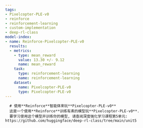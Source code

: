```yaml
---
tags:
- Pixelcopter-PLE-v0
- reinforce
- reinforcement-learning
- custom-implementation
- deep-rl-class
model-index:
- name: Reinforce-Pixelcopter-PLE-v0
  results:
  - metrics:
    - type: mean_reward
      value: 13.30 +/- 9.12
      name: mean_reward
    task:
      type: reinforcement-learning
      name: reinforcement-learning
    dataset:
      name: Pixelcopter-PLE-v0
      type: Pixelcopter-PLE-v0
---
```


      # 使用**Reinforce**智能体来玩**Pixelcopter-PLE-v0**
      这是一个使用**Reinforce**训练有素的模型玩**Pixelcopter-PLE-v0**.
      要学习使用这个模型并训练你的模型, 请查阅深度强化学习课程第5单元: https://github.com/huggingface/deep-rl-class/tree/main/unit5
      